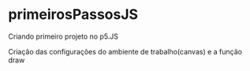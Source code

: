 # primeirosPassosJS

Criando primeiro projeto no p5.JS

Criação das configurações do ambiente de trabalho(canvas) e a função draw
